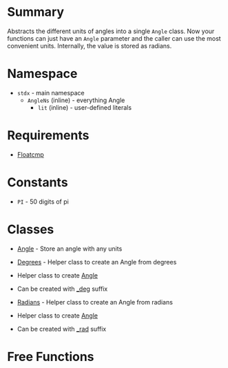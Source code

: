 Summary
=

Abstracts the different units of angles into a single `Angle` class. Now your functions can just have an `Angle` parameter and the caller can use the most convenient units. Internally, the value is stored as radians.

Namespace
=

>
- `stdx` - main namespace       
    - `AngleNs` (inline) - everything Angle
        - `lit` (inline) - user-defined literals 

Requirements
=

- [Floatcmp](../Floatcmp/floatcmp.md)

Constants
=

- `PI` - 50 digits of pi

Classes
=

- [Angle](classes/angle.md) - Store an angle with any units
- [Degrees](classes/degrees.md) - Helper class to create an Angle from degrees

- Helper class to create [Angle](classes/angle.md)
- Can be created with [_deg](udls/deg.md) suffix

- [Radians](classes/radians.md) - Helper class to create an Angle from radians

- Helper class to create [Angle](classes/angle.md)
- Can be created with [_rad](udls/rad.md) suffix

Free Functions
=

